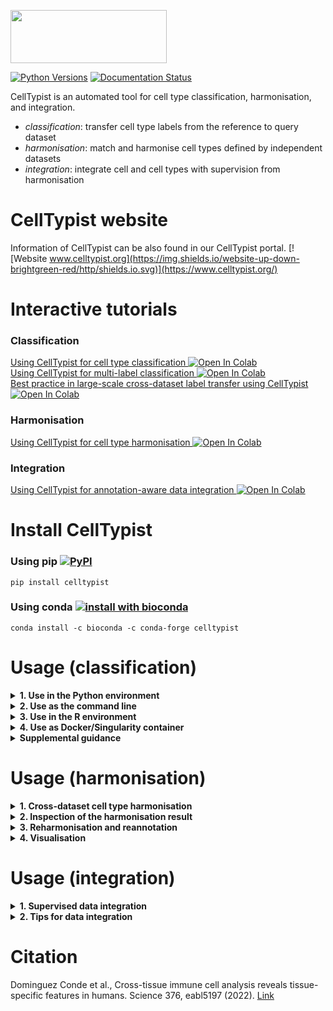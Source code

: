 <p align="left"><img src="https://github.com/Teichlab/celltypist/blob/main/docs/source/_static/img/logo_celltypist.png" width="250" height="85"></p>

[![Python Versions](https://img.shields.io/badge/python-3.6+-brightgreen.svg)](https://pypi.org/project/celltypist) [![Documentation Status](https://readthedocs.org/projects/celltypist/badge/?version=latest)](https://celltypist.readthedocs.io/en/latest/?badge=latest)

CellTypist is an automated tool for cell type classification, harmonisation, and integration.
- _classification_: transfer cell type labels from the reference to query dataset
- _harmonisation_: match and harmonise cell types defined by independent datasets
- _integration_: integrate cell and cell types with supervision from harmonisation

# CellTypist website
Information of CellTypist can be also found in our CellTypist portal. [![Website www.celltypist.org](https://img.shields.io/website-up-down-brightgreen-red/http/shields.io.svg)](https://www.celltypist.org/)

# Interactive tutorials
### Classification
[Using CellTypist for cell type classification ![Open In Colab](https://colab.research.google.com/assets/colab-badge.svg)](https://colab.research.google.com/github/Teichlab/celltypist/blob/main/docs/notebook/celltypist_tutorial.ipynb)  
[Using CellTypist for multi-label classification ![Open In Colab](https://colab.research.google.com/assets/colab-badge.svg)](https://colab.research.google.com/github/Teichlab/celltypist/blob/main/docs/notebook/celltypist_tutorial_ml.ipynb)  
[Best practice in large-scale cross-dataset label transfer using CellTypist ![Open In Colab](https://colab.research.google.com/assets/colab-badge.svg)](https://colab.research.google.com/github/Teichlab/celltypist/blob/main/docs/notebook/celltypist_tutorial_cv.ipynb)
### Harmonisation
[Using CellTypist for cell type harmonisation ![Open In Colab](https://colab.research.google.com/assets/colab-badge.svg)](https://colab.research.google.com/github/Teichlab/celltypist/blob/main/docs/notebook/celltypist_tutorial_harmonisation.ipynb)
### Integration
[Using CellTypist for annotation-aware data integration ![Open In Colab](https://colab.research.google.com/assets/colab-badge.svg)](https://colab.research.google.com/github/Teichlab/celltypist/blob/main/docs/notebook/celltypist_tutorial_integration.ipynb)

# Install CellTypist
### Using pip [![PyPI](https://img.shields.io/pypi/v/celltypist.svg?color=brightgreen&style=flat)](https://pypi.org/project/celltypist)
```console
pip install celltypist
```

### Using conda [![install with bioconda](https://img.shields.io/conda/vn/bioconda/celltypist.svg?color=brightgreen&style=flat)](https://anaconda.org/bioconda/celltypist)
```console
conda install -c bioconda -c conda-forge celltypist
```

# Usage (classification)

<details>
<summary><strong>1. Use in the Python environment</strong></summary>

+ <details>
  <summary><strong>1.1. Import the module</strong></summary>

  ```python
  import celltypist
  from celltypist import models
  ```
  </details>

+ <details>
  <summary><strong>1.2. Download available models</strong></summary>

  The models serve as the basis for cell type predictions. Information of available models can be also found [here](https://www.celltypist.org/models).
  ```python
  #Show all available models that can be downloaded and used.
  models.models_description()
  #Download a specific model, for example, `Immune_All_Low.pkl`.
  models.download_models(model = 'Immune_All_Low.pkl')
  #Download a list of models, for example, `Immune_All_Low.pkl` and `Immune_All_High.pkl`.
  models.download_models(model = ['Immune_All_Low.pkl', 'Immune_All_High.pkl'])
  #Update the models by re-downloading the latest versions if you think they may be outdated.
  models.download_models(model = ['Immune_All_Low.pkl', 'Immune_All_High.pkl'], force_update = True)
  #Show the local directory storing these models.
  models.models_path
  ```
  A simple way is to download all available models. Since each model is on average 1 megabyte (MB), we encourage the users to download all of them.
  ```python
  #Download all the available models.
  models.download_models()
  #Update all models by re-downloading the latest versions if you think they may be outdated.
  models.download_models(force_update = True)
  ```
  By default, a folder `.celltypist/` will be created in the user's home directory to store model files. A different path/folder can be specified by exporting the environment variable `CELLTYPIST_FOLDER` in your configuration file (e.g. in `~/.bash_profile`).
  ```bash
  #In the shell configuration file.
  export CELLTYPIST_FOLDER='/path/to/model/folder/'
  ```
  </details>

+ <details>
  <summary><strong>1.3. Overview of the models</strong></summary>

  All models are serialised in a binary format by [pickle](https://docs.python.org/3/library/pickle.html).
  ```python
  #Get an overview of the models that are downloaded in `1.2.`.
  #By default (`on_the_fly = False`), all possible models (even those that are not downloaded) are shown.
  models.models_description(on_the_fly = True)
  ```
  </details>

+ <details>
  <summary><strong>1.4. Inspect the model of interest</strong></summary>

  To take a look at a given model, load the model as an instance of the `Model` class as defined in CellTypist.
  ```python
  #Select the model from the above list. If the `model` argument is not provided, will default to `Immune_All_Low.pkl`.
  model = models.Model.load(model = 'Immune_All_Low.pkl')
  #The model summary information.
  model
  #Examine cell types contained in the model.
  model.cell_types
  #Examine genes/features contained in the model.
  model.features
  ```
  </details>

+ <details>
  <summary><strong>1.5. Celltyping based on the input of count table</strong></summary>

  CellTypist accepts the input data as a count table (cell-by-gene or gene-by-cell) in the format of `.txt`, `.csv`, `.tsv`, `.tab`, `.mtx` or `.mtx.gz`. A raw count matrix (reads or UMIs) is required. Non-expressed genes (if you are sure of their expression absence in your data) are suggested to be included in the input table as well, as they point to the negative transcriptomic signatures when compared with the model used.
  ```python
  #Get a demo test data. This is a UMI count csv file with cells as rows and gene symbols as columns.
  input_file = celltypist.samples.get_sample_csv()
  ```
  Assign the cell type labels from the model to the input test cells using the [celltypist.annotate](https://celltypist.readthedocs.io/en/latest/celltypist.annotate.html) function.
  ```python
  #Predict the identity of each input cell.
  predictions = celltypist.annotate(input_file, model = 'Immune_All_Low.pkl')
  #Alternatively, the model argument can be a previously loaded `Model` as in 1.4.
  predictions = celltypist.annotate(input_file, model = model)
  ```
  If your input file is in a gene-by-cell format (genes as rows and cells as columns), pass in the `transpose_input = True` argument. In addition, if the input is provided in the `.mtx` format, you will also need to specify the `gene_file` and `cell_file` arguments as the files containing names of genes and cells, respectively.
  ```python
  #In case your input file is a gene-by-cell table.
  predictions = celltypist.annotate(input_file, model = 'Immune_All_Low.pkl', transpose_input = True)
  #In case your input file is a gene-by-cell mtx file.
  predictions = celltypist.annotate(input_file, model = 'Immune_All_Low.pkl', transpose_input = True, gene_file = '/path/to/gene/file.txt', cell_file = '/path/to/cell/file.txt')
  ```
  Again, if the `model` argument is not specified, CellTypist will by default use the `Immune_All_Low.pkl` model.  
  
  The `annotate` function will return an instance of the `AnnotationResult` class as defined in CellTypist.
  ```python
  #Summary information for the prediction result.
  predictions
  #Examine the predicted cell type labels.
  predictions.predicted_labels
  #Examine the matrix representing the decision score of each cell belonging to a given cell type.
  predictions.decision_matrix
  #Examine the matrix representing the probability each cell belongs to a given cell type (transformed from decision matrix by the sigmoid function).
  predictions.probability_matrix
  ```
  By default, with the `annotate` function, each query cell is predicted into the cell type with the largest score/probability among all possible cell types (`mode = 'best match'`). This mode is straightforward and can be used to differentiate between highly homogeneous cell types.  
  
  However, in some scenarios where a query cell cannot be assigned to any cell type in the reference model (i.e., a novel cell type) or can be assigned to multiple cell types (i.e., multi-label classification), a mode of probability match can be turned on (`mode = 'prob match'`) with a probability cutoff (default to 0.5, `p_thres = 0.5`) to decide the cell types (none, 1, or multiple) assigned for a given cell.
  ```python
  #Query cell will get the label of 'Unassigned' if it fails to pass the probability cutoff in each cell type.
  #Query cell will get multiple label outputs (concatenated by '|') if more than one cell type passes the probability cutoff.
  predictions = celltypist.annotate(input_file, model = 'Immune_All_Low.pkl', mode = 'prob match', p_thres = 0.5)
  ```
  The three tables in the `AnnotationResult` (`.predicted_labels`, `.decision_matrix` and `.probability_matrix`) can be written out to local files (tables) by the function [to_table](https://celltypist.readthedocs.io/en/latest/celltypist.classifier.AnnotationResult.html#celltypist.classifier.AnnotationResult.to_table), specifying the target `folder` for storage and the `prefix` common to each table.
  ```python
  #Export the three results to csv tables.
  predictions.to_table(folder = '/path/to/a/folder', prefix = '')
  #Alternatively, export the three results to a single Excel table (.xlsx).
  predictions.to_table(folder = '/path/to/a/folder', prefix = '', xlsx = True)
  ```
  The resulting `AnnotationResult` can be also transformed to an [AnnData](https://anndata.readthedocs.io/en/latest/) which stores the expression matrix in the log1p normalised format (to 10,000 counts per cell) by the function [to_adata](https://celltypist.readthedocs.io/en/latest/celltypist.classifier.AnnotationResult.html#celltypist.classifier.AnnotationResult.to_adata). The predicted cell type labels can be inserted to this `AnnData` as well by specifying `insert_labels = True` (which is the default behavior of `to_adata`).  
  
  Confidence scores of query cells can be inserted by specifying `insert_conf = True` (which is also the default behavior of `to_adata`). The scores correspond to the probabilities of cell predictions based on either `predictions.predicted_labels.predicted_labels` or `predictions.predicted_labels.majority_voting` (see `1.7.`), which can be specified by `insert_conf_by` (default to the former, `predicted_labels`).
  ```python
  #Get an `AnnData` with predicted labels and confidence scores embedded into the observation metadata columns.
  adata = predictions.to_adata(insert_labels = True, insert_conf = True)
  #Inspect these columns (`predicted_labels` and `conf_score`).
  adata.obs
  ```
  In addition, you can insert the decision matrix into the `AnnData` by passing in `insert_decision = True`, which represents the decision scores of each cell type distributed across the input cells. Alternatively, setting `insert_prob = True` will insert the probability matrix into the `AnnData`. The latter is the recommended way as probabilities are more interpretable (though sometimes not all query datasets converge to a meaningful range of probability values).  
    
  After the insertion, multiple columns will show up in the cell metadata of `AnnData`, with each column's name as a cell type name. Of note, all these columns (including the `predicted_labels` and `conf_score`) can be prefixed with a specific string by setting `prefix` in `to_adata`.
  ```python
  #Get an `AnnData` with predicted labels, confidence scores, and decision matrix.
  adata = predictions.to_adata(insert_labels = True, insert_conf = True, insert_decision = True)
  #Get an `AnnData` with predicted labels, confidence scores, and probability matrix (recommended).
  adata = predictions.to_adata(insert_labels = True, insert_conf = True, insert_prob = True)
  ```
  You can now manipulate this object with any functions or modules applicable to `AnnData`. Actually, CellTypist provides a quick function [to_plots](https://celltypist.readthedocs.io/en/latest/celltypist.classifier.AnnotationResult.html#celltypist.classifier.AnnotationResult.to_plots) to visualise your `AnnotationResult` and store the figures without the need of explicitly transforming it into an `AnnData`.
  ```python
  #Visualise the predicted cell types overlaid onto the UMAP.
  predictions.to_plots(folder = '/path/to/a/folder', prefix = '')
  ```
  A different prefix for the output figures can be specified with the `prefix` tag, and UMAP coordinates will be generated for the input dataset using a canonical [Scanpy](https://scanpy.readthedocs.io/en/stable/) pipeline. The labels in the figure may be crowded if too many cell types are predicted (can be alleviated by a majority voting process, see `1.7.`).  
    
  If you also would like to inspect the decision score and probability distributions for each cell type involved in the model, pass in the `plot_probability = True` argument. This may take a bit longer time as one figure will be generated for each of the cell types from the model.
  ```python
  #Visualise the decision scores and probabilities of each cell type overlaid onto the UMAP as well.
  predictions.to_plots(folder = '/path/to/a/folder', prefix = '', plot_probability = True)
  ```
  Multiple figures will be generated, including the predicted cell type labels overlaid onto the UMAP space, plus the decision score and probability distributions of each cell type on the UMAP.
  </details>

+ <details>
  <summary><strong>1.6. Celltyping based on AnnData</strong></summary>

  CellTypist also accepts the input data as an [AnnData](https://anndata.readthedocs.io/en/latest/) generated from for example [Scanpy](https://scanpy.readthedocs.io/en/stable/).  
    
  Since the expression of each gene will be centred and scaled by matching with the mean and standard deviation of that gene in the provided model, CellTypist requires a logarithmised and normalised expression matrix stored in the `AnnData` (log1p normalised expression to 10,000 counts per cell). CellTypist will try the `.X` attribute first, and if it does not suffice, try the `.raw.X` attribute. If none of them fit into the desired data type or the expression matrix is not properly normalised, an error will be raised.  
    
  Within the `AnnData`, please provide all genes to ensure maximal overlap with genes in the model. If you normalise and logarithmise the gene expression matrix using all genes while later only keep a subset of genes in the `AnnData`, the prediction result may not be optimal.
  ```python
  #Provide the input as an `AnnData`.
  predictions = celltypist.annotate('/path/to/input.h5ad', model = 'Immune_All_Low.pkl')
  #Alternatively, the input can be specified as an `AnnData` already loaded in memory.
  predictions = celltypist.annotate(a_loaded_adata, model = 'Immune_All_Low.pkl')
  ```
  All the parameters and downstream operations are the same as in `1.5.`, except that 1) the transformed `AnnData` from `to_adata` stores all the expression matrix and other information as is in the original object. 2) when generating the visualisation figures, existing UMAP coordinates will be used. If no UMAP coordinates are found, CellTypist will fall back on the neighborhood graph to yield new 2D UMAP projections. If none is available, a canonical Scanpy pipeline will be performed to generate the UMAP coordinates as in `1.5.`.  
    
  Of note, when the input is an `AnnData`, compared to the visualisations in `1.5.`, a more useful way for visualising the prediction result is to use the function `celltypist.dotplot`, which quantitatively compares the CellTypist prediction result with the cell types (or clusters) pre-defined and stashed in the `AnnData` by the user. Specifically, a dot plot will be generated, demonstrating the match between CellTypist predictions and manual annotations (or clusters). For each cell type or cluster (each column within the dot plot), this plot shows how it can be 'decomposed' into different cell types predicted by CellTypist.
  ```python
  #Examine the correspondence between CellTypist predictions (`use_as_prediction`) and manual annotations (`use_as_reference`).
  #Here, `predicted_labels` from `predictions.predicted_labels` is used as the prediction result from CellTypist.
  #`use_as_prediction` can be also set as `majority_voting` (see `1.7.`).
  celltypist.dotplot(predictions, use_as_reference = 'column_key_of_manual_annotation', use_as_prediction = 'predicted_labels')
  ```
  Check [celltypist.dotplot](https://celltypist.readthedocs.io/en/latest/celltypist.dotplot.html) for other parameters controlling visualisation details of this plot.
  </details>

+ <details>
  <summary><strong>1.7. Use a majority voting classifier combined with celltyping</strong></summary>

  By default, CellTypist will only do the prediction jobs to infer the identities of input cells, which renders the prediction of each cell independent. To combine the cell type predictions with the cell-cell transcriptomic relationships, CellTypist offers a majority voting approach based on the idea that similar cell subtypes are more likely to form a (sub)cluster regardless of their individual prediction outcomes.
  To turn on the majority voting classifier in addition to the CellTypist predictions, pass in `majority_voting = True` to the `annotate` function.
  ```python
  #Turn on the majority voting classifier as well.
  predictions = celltypist.annotate(input_file, model = 'Immune_All_Low.pkl', majority_voting = True)
  ```
  During the majority voting, to define cell-cell relations, CellTypist will use a heuristic over-clustering approach according to the size of the input data with the aid of a Leiden clustering pipeline. Users can also provide their own over-clustering result to the `over_clustering` argument. This argument can be specified in several ways:
   1) an input plain file with the over-clustering result of one cell per line.
   2) a string key specifying an existing cell metadata column in the `AnnData` (pre-created by the user).
   3) a list-like object (such as a numpy 1D array) indicating the over-clustering result of all cells.
   4) if none of the above is provided, will use a heuristic over-clustering approach, noted above.
  ```python
  #Add your own over-clustering result.
  predictions = celltypist.annotate(input_file, model = 'Immune_All_Low.pkl', majority_voting = True, over_clustering = '/path/to/over_clustering/file')
  ```
  There is also a `min_prop` parameter (defaults to 0) which controls the minimum proportion of cells from the dominant cell type required to name a given subcluster by this cell type. Subcluster that fails to pass this proportion threshold will be assigned `Heterogeneous`.  
    
  Similarly, an instance of the `AnnotationResult` class will be returned.
  ```python
  #Examine the predicted cell type labels.
  predictions.predicted_labels
  #Examine specifically the majority-voting results.
  predictions.predicted_labels.majority_voting
  #Examine the matrix representing the decision score of each cell belonging to a given cell type.
  predictions.decision_matrix
  #Examine the matrix representing the probability each cell belongs to a given cell type (transformed from decision matrix by the sigmoid function).
  predictions.probability_matrix
  ```
  Compared to the results without majority-voting functionality as in `1.5.` and `1.6.`, the `.predicted_labels` attribute now has two extra columns (`over_clustering` and `majority_voting`) in addition to the column `predicted_labels`.  
    
  Other parameters and downstream operations are the same as in `1.5.` and `1.6.`. Note that due to the majority-voting results added, the exported tables (by `to_table`), the transformed `AnnData` (by `to_adata`), and the visualisation figures (by `to_plots`) will all have additional outputs or information indicating the majority-voting outcomes. For example, when using the function `celltypist.dotplot`, you can set `use_as_prediction = 'majority_voting'` to visualise the match between majority-voting results with manual annotations. The other example is that when using `to_adata`, you can specify `insert_conf_by = 'majority_voting'` to have the confidence scores corresponding to the majority-voting result instead of raw predictions (`insert_conf_by = 'predicted_labels'` which is the default).
  ```python
  #Examine the correspondence between CellTypist predictions (`use_as_prediction`) and manual annotations (`use_as_reference`).
  celltypist.dotplot(predictions, use_as_reference = 'column_key_of_manual_annotation', use_as_prediction = 'majority_voting')
  ```
  </details>
</details>

<details>
<summary><strong>2. Use as the command line</strong></summary>

+ <details>
  <summary><strong>2.1. Check the command line options</strong></summary>

  ```bash
  celltypist --help
  ```
  </details>

+ <details>
  <summary><strong>2.2. Download all available models</strong></summary>

  ```bash
  celltypist --update-models
  ```
  This will download the latest models from the remote server.
  </details>

+ <details>
  <summary><strong>2.3. Overview of the models</strong></summary>

  ```bash
  celltypist --show-models
  ```
  </details>

+ <details>
  <summary><strong>2.4. Celltyping based on the input of count table</strong></summary>

  See `1.5.` for the format of the desired count matrix.
  ```bash
  celltypist --indata /path/to/input/file --model Immune_All_Low.pkl --outdir /path/to/outdir
  ```
  You can add a different model to be used in the `--model` option. If the `--model` is not provided, CellTypist will by default use the `Immune_All_Low.pkl` model. The output directory will be set to the current working directory if `--outdir` is not specified.  
    
  If your input file is in a gene-by-cell format (genes as rows and cells as columns), add the `--transpose-input` option.
  ```bash
  celltypist --indata /path/to/input/file --model Immune_All_Low.pkl --outdir /path/to/outdir --transpose-input
  ```
  If the input is provided in the `.mtx` format, you will also need to specify the `--gene-file` and `--cell-file` options as the files containing names of genes and cells, respectively.  
    
  The default mode (`--mode best_match`) for prediction is to choose the cell type with the largest score/probability as the final prediction; setting `--mode prob_match` combined with a probability threshold (default to 0.5, `--p-thres 0.5`) will enable a multi-label classification, which assigns 0 (i.e., unassigned), 1, or >=2 cell type labels to each query cell.  
    
  Other options that control the output files of CellTypist include `--prefix` which adds a custom prefix and `--xlsx` which merges the output files into one xlsx table. Check `celltypist --help` for more details.
  </details>

+ <details>
  <summary><strong>2.5. Celltyping based on AnnData</strong></summary>

  See `1.6.` for the requirement of the expression matrix in the AnnData object (`.h5ad`).
  ```bash
  celltypist --indata /path/to/input/adata --model Immune_All_Low.pkl --outdir /path/to/outdir
  ```
  Other command line options are the same as in `2.4.`.
  </details>

+ <details>
  <summary><strong>2.6. Use a majority voting classifier combined with celltyping</strong></summary>

  See `1.7.` for how the majority voting classifier works.
  ```bash
  celltypist --indata /path/to/input/file --model Immune_All_Low.pkl --outdir /path/to/outdir --majority-voting
  ```
  During the majority voting, to define cell-cell relations, CellTypist will use a heuristic over-clustering approach according to the size of the input data with the aid of a Leiden clustering pipeline. Users can also provide their own over-clustering result to the `--over-clustering` option. This option can be specified in several ways:
     1) an input plain file with the over-clustering result of one cell per line.
     2) a string key specifying an existing cell metadata column in the `AnnData` (pre-created by the user).
     3) if none of the above is provided, will use a heuristic over-clustering approach, noted above.
  ```bash
  celltypist --indata /path/to/input/file --model Immune_All_Low.pkl --outdir /path/to/outdir --majority-voting --over-clustering /path/to/over_clustering/file
  ```
  There is also a `--min-prop` option (defaults to 0) which controls the minimum proportion of cells from the dominant cell type required to name a given subcluster by this cell type. Subcluster that fails to pass this proportion threshold will be assigned `Heterogeneous`.  
    
  Other command line options are the same as in `2.4.`.
  </details>

+ <details>
  <summary><strong>2.7. Generate visualisation figures for the results</strong></summary>

  In addition to the tables output by CellTypist, you have the option to generate multiple figures to get an overview of your prediction results. See `1.5.`, `1.6.` and `1.7.` for what these figures represent.
  ```bash
  #Plot the results after the celltyping process.
  celltypist --indata /path/to/input/file --model Immune_All_Low.pkl --outdir /path/to/outdir --plot-results
  #Plot the results after the celltyping and majority-voting processes.
  celltypist --indata /path/to/input/file --model Immune_All_Low.pkl --outdir /path/to/outdir --majority-voting --plot-results
  ```
  </details>
</details>

<details>
<summary><strong>3. Use in the R environment</strong></summary>

Currently, there is no plan for R compatibility. Try to convert R objects into AnnData for use in CellTypist.
</details>

<details>
<summary><strong>4. Use as Docker/Singularity container</strong></summary>

  ### Docker

  A docker image is available from the Quay.io Container Registry as [`quay.io/teichlab/celltypist:latest`](https://quay.io/repository/teichlab/celltypist?tab=tags).
  
  **Simple usage:**
  ```bash
  docker run --rm -it \
    -v /path/to/data:/data \
    quay.io/teichlab/celltypist:latest \
    celltypist --indata /data/file --model Immune_All_Low.pkl --outdir /data/output
  ```
  **Usage with custom models:**
  ```bash
  docker run --rm -it \
    -v /path/to/data:/data \
    -v /path/to/models:/opt/celltypist/data/models \
    quay.io/teichlab/celltypist:latest \
    celltypist --indata /data/file --model My_Custom_Model.pkl --outdir /data/output
  ```
  
  ### Singularity
  
  Use the `singularity pull` command to download the container from the given container registry:
  ```bash
  singularity pull celltypist-latest.sif docker://quay.io/teichlab/celltypist:latest
  ```
  Then run the downloaded image as a container.
  
  **Simple usage:**
  ```bash
  singularity run \
    -B /path/to/data:/data \
    celltypist-latest.sif \
    celltypist --indata /data/file --model Immune_All_Low.pkl --outdir /data/output
  ```
  **Usage with custom models:**
  ```bash
  singularity run \
    -B /path/to/data:/data \
    -B /path/to/models:/opt/celltypist/data/models \
    celltypist-latest.sif \
    celltypist --indata /data/file --model My_Custom_Model.pkl --outdir /data/output
  ```
  
</details>

<details>
<summary><strong>Supplemental guidance</strong></summary>

+ <details>
  <summary><strong>Generate a custom model</strong></summary>
  
  As well as the models provided by CellTypist (see `1.2.`), you can generate your own model from which the cell type labels can be transferred to another scRNA-seq dataset. This will be most useful when a large and comprehensive reference atlas is trained for future use, or when the similarity between two scRNA-seq datasets is under examination.  
    
  ### Inputs for data training
  The inputs for CellTypist training comprise the gene expression data, the cell annotation details (i.e., cell type labels), and in some scenarios the genes used. To facilitate the training process, the `train` function (see below) has been designed to accommodate different kinds of input formats:
     1) The gene expression data can be provided as a path to the expression table (such as `.csv` and `.mtx`), or a path to the `AnnData` (`.h5ad`), with the former containing raw counts (in order to reduce the file size) while the latter containing log1p normalised expression (to 10,000 counts per cell) stored in `.X` or `.raw.X`. In addition to specifying the paths, you can provide any array-like objects (e.g., `csr_matrix`) or `AnnData` which are already loaded in memory (both should be in the log1p format). A cell-by-gene format (cells as rows and genes as columns) is required.
     2) The cell type labels can be supplied as a path to the file containing cell type label per line corresponding to the cells in gene expression data. Any list-like objects (such as a `tuple` or `series`) are also acceptable. If the gene expression data is input as an `AnnData`, you can also provide a column name from its cell metadata (`.obs`) which represents information of cell type labels.
     3) The genes will be automatically extracted if the gene expression data is provided as a table file, an `AnnData` or a `DataFrame`. Otherwise, you need to specify a path to the file containing one gene per line corresponding to the genes in the gene expression data. Any list-like objects (such as a `tuple` or `series`) are also acceptable.
  
  ### One-pass data training
  Derive a new model by training the data using the [celltypist.train](https://celltypist.readthedocs.io/en/latest/celltypist.train.html) function:
  ```python
  #Training a CellTypist model.
  new_model = celltypist.train(expression_input, labels = label_input, genes = gene_input)
  ```
  If the input is a table file, an `AnnData` or a `DataFrame`, genes will be automatically extracted and the `genes` tag can thus be omitted from the above code. If your input is in a gene-by-cell format (genes as rows and cells as columns), remember to pass in the `transpose_input = True` argument.  
    
  Before the training is conducted, the gene expression format will be checked to make sure the input data is supplied as required. For example, the expression matrix should be in log1p normalised expression (to 10,000 counts per cell) if the input is an `AnnData`. This means when you subset the input with given genes (e.g., by highly variable genes), an error may be raised as CellTypist cannot judge the input as properly normalised with only a subset of genes. In such a case, pass in `check_expression = False` to skip the expression format check.
  ```python
  #Training a CellTypist model with only subset of genes (e.g., highly variable genes).
  #Restricting the input to a subset of genes can accelerate the training process.
  #Use `AnnData` here as an example.
  new_model = celltypist.train(some_adata[:, some_adata.var.highly_variable], labels = label_input, check_expression = False)
  ```
  By default, data is trained using a traditional logistic regression classifier. This classifier is well suited to datasets of small or intermediate sizes (as an empirical estimate, <= 100k cells), and usually leads to an unbiased probability range with less parameter tuning. Among the training parameters, three important ones are `solver` which (if not specified by the user) is selected based on the size of the input data by CellTypist, `C` which sets the inverse of L2 regularisation strength, and `max_iter` which controls the maximum number of iterations before reaching the minimum of the cost function. Other (hyper)parameters from [LogisticRegression](https://scikit-learn.org/stable/modules/generated/sklearn.linear_model.LogisticRegression.html) are also applicable in the `train` function.  
    
  When the dimensions of the input data are large, training may take longer time even with CPU parallelisation (achieved by the `n_jobs` argument). To reduce the training time as well as to add some randomness to the classifier's solution, a stochastic gradient descent (SGD) logistic regression classifier can be enabled by `use_SGD = True`.
  ```python
  #Training a CellTypist model with SGD learning.
  new_model = celltypist.train(expression_input, labels = label_input, genes = gene_input, use_SGD = True)
  ```
  A logistic regression classifier with SGD learning reduces the training burden dramatically and has a comparable performance versus a traditional logistic regression classifier. A minor caveat is that more careful model parameter tuning may be needed if you want to utilise the probability values from the model for scoring cell types in the prediction step (the selection of the most likely cell type for each query cell is not influenced however). Among the training parameters, two important ones are `alpha` which sets the L2 regularisation strength and `max_iter` which controls the maximum number of iterations. Other (hyper)parameters from [SGDClassifier](https://scikit-learn.org/stable/modules/generated/sklearn.linear_model.SGDClassifier.html) are also applicable in the `train` function.  
    
  When the training data contains a huge number of cells (for example >500k cells) or more randomness in selecting cells for training is needed, you may consider using the mini-batch version of the SGD logistic regression classifier by specifying `use_SGD = True` and `mini_batch = True`. As a result, in each epoch (default to 10 epochs, `epochs = 10`), cells are binned into equal-sized (the size is default to 1000, `batch_size = 1000`) random batches, and are trained in a batch-by-batch manner (default to 100 batches, `batch_number = 100`).
  ```python
  #Get a CellTypist model with SGD mini-batch training.
  new_model = celltypist.train(expression_input, labels = label_input, genes = gene_input, use_SGD = True, mini_batch = True)
  ```
  By selecting part of cells for training (default to 1,000,000 cells with possible duplications, `epochs` x `batch_size` x `batch_number`), training time can be again reduced and the performance of the derived model is shown to persist as compared to the above two methods. Since some rare cell types may be undersampled during this procedure, you can pass in the `balance_cell_type = True` argument to sample rare cell types with a higher probability, ensuring close-to-even cell type distributions in mini-batches (subject to the maximum number of cells that can be provided by a given cell type).
    
  There are also some free texts that can be inserted (e.g., `date`) to describe the model. Check out the [celltypist.train](https://celltypist.readthedocs.io/en/latest/celltypist.train.html) for more information.  
    
  The resulting model is an instance of the `Model` class as in `1.4.`, and can be manipulated as with other CellTypist models.  
    
  Save this model locally:
  ```python
  #Write out the model.
  new_model.write('/path/to/local/folder/some_model_name.pkl')
  ```
  A suggested location for stashing the model is the `models.models_path` (see `1.2.`). Through this, all models (including the models provided by CellTypist) will be in the same folder, and can be accessed in the same manner as in `1.4.`.
  ```python
  #Write out the model in the `models.models_path` folder.
  new_model.write(f'{models.models_path}/some_model_name.pkl')
  ```
  To leverage this model, first load it by `models.Model.load`.
  ```python
  new_model = models.Model.load('/path/to/local/folder/some_model_name.pkl')
  ```
  This model can be used as with the built-in CellTypist models, for example, it can be specified as the `model` argument in `annotate`.
  ```python
  #Predict the identity of each input cell with the new model.
  predictions = celltypist.annotate(input_file, model = new_model)
  #Alternatively, just specify the model path (recommended as this ensures the model is intact every time it is loaded).
  predictions = celltypist.annotate(input_file, model = '/path/to/local/folder/some_model_name.pkl')
  #If the model is stored in `models.models_path`, only the model name is needed.
  predictions = celltypist.annotate(input_file, model = 'some_model_name.pkl')
  ```
  Downstream operations are the same as in `1.4.`, `1.5.`, `1.6.`, and `1.7.`.
  
  ### Two-pass data training incorporating feature selection
  Some scRNA-seq datasets may involve the noise mostly from genes not helpful or even detrimental to the characterisation of cell types. To mitigate this, `celltypist.train` has the option (`feature_selection = True`) to do a fast feature selection based on the feature importance (here, the absolute regression coefficients) using SGD learning. In short, top important genes (default: `top_genes = 300`) are selected from each cell type, and are further combined across cell types as the final feature set. The classifier is then re-run using the corresponding subset of the input data.
  ```python
  #Two-pass data training with traditional logistic regression after SGD-based feature selection.
  new_model = celltypist.train(expression_input, labels = label_input, genes = gene_input, feature_selection = True)
  #Two-pass data training with SGD learning after feature selection.
  new_model = celltypist.train(expression_input, labels = label_input, genes = gene_input, use_SGD = True, feature_selection = True)
  #Two-pass data training with SGD mini-batch training after feature selection.
  new_model = celltypist.train(expression_input, labels = label_input, genes = gene_input, use_SGD = True, mini_batch = True, feature_selection = True)
  ```
  If you prefer other feature selection approaches and obtain a set of genes which are designated as important features, you can subset your input data and train the CellTypist model accordingly. As noted in the previous section, remember to pass in the `check_expression = False` argument.
  ```python
  new_model = celltypist.train(expression_input_subset, labels = label_input, genes = gene_input, check_expression = False)
  ```
  The downstream workflow is the same as that from one-pass data training.

  ### General parameters relating to runtime and RAM usage
  `max_iter`: when `celltypist.train` does not converge for a long time, setting `max_iter` to a lower number can reduce runtime at a possible cost of a suboptimal model.  
    
  `with_mean`: when the training data is a sparse matrix, setting `with_mean = False` will preserve sparsity by skipping the step of subtraction by the mean during scaling, and thus lower the RAM usage at the cost of a suboptimal model.  
    
  `n_jobs`: Number of CPUs used. This argument is not applicable to mini-batch training.
  </details>

+ <details>
  <summary><strong>Cross-species model conversion</strong></summary>

  It is always recommended to predict a query dataset using the reference model from the same species. In cases where a cross-species label projection is needed, you can convert the model of interest to its "orthologous" form of another species. This is achieved by aligning orthologous genes between species.  
    
  Load a human immune model.
  ```python
  model = models.Model.load('Immune_All_Low.pkl')
  ```
  This model can be converted to a mouse equivalent through the [convert](https://celltypist.readthedocs.io/en/latest/celltypist.models.Model.html#celltypist.models.Model.convert) method. By default, a human-mouse conversion (or the opposite) will be conducted by automatically detecting the species of the model (e.g., human) and transforming it to the other species (e.g., mouse).
  ```python
  #Note `model` is modified in-place.
  model.convert()
  ```
  By default (`unique_only = True`), only 1:1 orthologs between the two species are kept and all other genes are discarded in the model. You can also keep those genes (including both 1:N and N:1 orthologs) by specifying `unique_only = False`. By doing so, you need to specify how these 1:N orthologs will be handled: for each gene, averaging the classifier weights (`collapse = 'average'`, which is the default when `unique_only = False`) or randomly choosing one gene's weight as the representative (`collapse = 'random'`) from all its orthologs.
  ```python
  #For illustration purpose. Convert the model by utilising 1:N orthologs and their average weights.
  #model.convert(unique_only = False, collapse = 'average')
  ```
  As mentioned above, the default mode is a human-to-mouse (or mouse-to-human) conversion using the built-in gene mapping [file](https://github.com/Teichlab/celltypist/blob/main/celltypist/data/samples/Ensembl105_Human2Mouse_Genes.csv) (Ensembl105 version). For conversion to other species, you can provide a different file (`map_file`), with one column being the species of the model and the other column being the species you want to convert to. Check out `models.Model.convert` for more information.  
    
  Lastly, write out the converted model locally.
  ```python
  model.write('/path/to/local/folder/some_model_name.pkl')
  ```
  This model can be used as with other CellTypist models.
  </details>
</details>

# Usage (harmonisation)

<details>
<summary><strong>1. Cross-dataset cell type harmonisation</strong></summary>

+ <details>
  <summary><strong>1.1. Cell type harmonisation</strong></summary>

  The input [AnnData](https://anndata.readthedocs.io/en/latest/) needs two columns in `.obs` representing dataset origin and cell annotation respectively. The aim is to harmonise cell types across datasets using [celltypist.harmonize](https://celltypist.readthedocs.io/en/latest/celltypist.harmonize.html).  
    
  Internally, transcriptional distances between cells and cell types (denoted here as the cell centroid) will first be calculated. Since cell type is usually defined at the cluster level and no cluster is 100% pure, you can set `filter_cells = True` (default to `False`) to filter out cells whose gene expression profiles do not correlate most with the cell type they belong to. This will speed up the run as only a subset of cells are used, but will render these filtered cells unannotated (see `2.2.`). Distances are calculated at either gene or low-dimensional space. The latter is preferred to denoise the data by providing a latent representation via the argument `use_rep` (default to PCA coordinates).
  ```python
  #`use_rep` can be omitted here as it defaults to 'X_pca'.
  alignment = celltypist.harmonize(adata, dataset = 'dataset_column', cell_type = 'celltype_column', use_rep = 'X_pca')
  ```
  If `X_pca` is not detected in `.obsm` and no other latent representations are provided via `use_rep`, gene expression matrix in `.X` will be used to calculate the distances. In such case, subsetting the AnnData to informative genes (e.g. highly variable genes) is suggested and `.X` should be log-normalised (to a constant total count per cell).
  </details>

+ <details>
  <summary><strong>1.2. Cell type harmonisation with PCT</strong></summary>

  Inferring cell type relationships based on directly calculated distances will suffice in most cases due to a normalisation procedure applied to the derived distances. If a very strong batch effect exists across datasets, you can turn on `use_pct = True` (default to `False`) to predict instead of calculate these distances. Through this parameter, a predictive clustering tree (PCT) is built for each dataset, and distances between cells in query datasets and cell types in the reference dataset are predicted, often resulting in unbiased distance measures.
  ```python
  #Use PCT to predict transcriptional cell-cell distances across datasets.
  alignment = celltypist.harmonize(adata, dataset = 'dataset_column', cell_type = 'celltype_column', use_rep = 'X_pca', use_pct = True)
  ```
  Due to the nonparametric nature of PCT, the format of the expression `.X` in the AnnData is flexible (normalised, log-normalised, z-scaled, etc.), but subsetting the AnnData to highly variable genes is always suggested. To avoid overfitting, each PCT is pruned at nodes where no further splits are needed based on F-test, which is turned on by default (`F_test_prune = True`). You can increase the p-value cutoff (default to 0.05, `p_thres = 0.05`) to prune fewer nodes for improved accuracy at the cost of reduced generalisability.
  </details>

+ <details>
  <summary><strong>1.3. Specify the dataset order</strong></summary>

  In CellTypist, datasets are iteratively incorporated and harmonised. The order of datasets can be specified by providing a list of dataset names to the argument `dataset_order`. Otherwise, the order will be determined by CellTypist through iteratively adding a dataset that is most similar (i.e., more shared cell types) to the datasets already incorporated. This behaviour can be disabled by setting `reorder_dataset = False` (default to `True`) and an alphabetical order of datasets will be used.
  ```python
  #Specify the order of datasets to be harmonised.
  alignment = celltypist.harmonize(adata, dataset = 'dataset_column', cell_type = 'celltype_column', use_rep = 'X_pca', dataset_order = a_list_of_datasets)
  ```
  </details>

+ <details>
  <summary><strong>1.4. Categories of harmonised cell types</strong></summary>

  Four kinds of harmonisations are anchored with [celltypist.harmonize](https://celltypist.readthedocs.io/en/latest/celltypist.harmonize.html):
     1) Novel cell types as determined by `maximum_novel_percent` (default to `0.05`). In each harmonisation iteration, a cell type (or meta-cell-type) whose maximal alignment fraction is < `maximum_novel_percent` with any cell types in any other datasets is designated as a novel cell type (`NONE`).
     2) One-to-one aligned cell types as determined by `minimum_unique_percents` and `minimum_divide_percents`. If the alignments (in both directions) between two cell types from two respective datasets are greater than `minimum_unique_percents`, plus that these alignments are not one-to-many (see the third point below), this will be an 1:1 (`=`) match. Dynamic thresholds of `minimum_unique_percents` (default to 0.4, 0.5, 0.6, 0.7, 0.8) and `minimum_divide_percents` (default to 0.1, 0.15, 0.2) are exhaustively tested until the least number of alignments is found between datasets.
     3) One-to-many (or many-to-one) aligned cell types as determined by `minimum_unique_percents` and `minimum_divide_percents`. If one cell type has more than two cell types aligned in the other dataset with a match proportion greater than `minimum_divide_percents`, and these matched cell types have a back-match proportion greater than `minimum_unique_percents`, this will be an 1:N (`∋`) or N:1 (`∈`) match. Dynamic thresholds of `minimum_unique_percents` (default to 0.4, 0.5, 0.6, 0.7, 0.8) and `minimum_divide_percents` (default to 0.1, 0.15, 0.2) are exhaustively tested until the least number of alignments is found between datasets.
     4) Unharmonised cell types. If after the above categorisation, a cell type remains unharmonised, then this cell type will be an unharmonised cell type (`UNRESOLVED`).  
    
  The resulting `alignment` is an instance of the class `DistanceAlignment` as defined by CellTypist, and can be written out as follows.
  ```python
  #Save the harmonisation output.
  alignment.write('/path/to/local/folder/some_name.pkl')
  ```
  </details>
</details>

<details>
<summary><strong>2. Inspection of the harmonisation result</strong></summary>

+ <details>
  <summary><strong>2.1. Harmonisation table</strong></summary>

  The previously saved harmonisation object can be loaded using `celltypist.DistanceAlignment.load`.
  ```python
  alignment = celltypist.DistanceAlignment.load('/path/to/local/folder/some_name.pkl')
  ```
  In `alignment`, the harmonisation table, which summarizes cell types across datasets into semantically connected ones, is stored as the attribute `.relation` (`alignment.relation`). One illustrative example is:
  <div align="center">

  |D1   |relation|D2   |relation|D3        |
  |:---:|:---:   |:---:|:---:   |:---:     |
  |A    |=       |B    |=       |C         |
  |D    |=       |NONE |=       |UNRESOLVED|
  |E    |∈       |G    |=       |H         |
  |F    |∈       |G    |=       |I         |
  |J    |=       |K    |∋       |L         |
  |J    |=       |K    |∋       |M         |
  </div>

  The table columns are the dataset1 name, relation, dataset2 name, ..., all the way to the name of the last dataset. Accordingly, each row of the table is a list of cell types connected by predefined symbols of `=`, `∈`, and `∋`. In addition to cell type names, there are two extra definitions of `NONE` and `UNRESOLVED` in the table, representing two levels of novelties (see `1.4.`).  
    
  The table should be interpreted from left to right. For example, for the first row `A = B = C`, although it may look like an 1:1 match between A and B plus an 1:1 match between B and C, a correct interpretation should be an 1:1 match between A and B, resulting in a meta cell type of `A = B`. This meta cell type, as a whole, has an 1:1 match with C, further leading to `A = B = C`. Similarly, for the second row `D = NONE = UNRESOLVED`, instead of a novel cell type D in dataset1, this cell type should be read as a dataset1-specific cell type not existing in dataset2 (`D = NONE`), which as a whole is unharmonised when aligning with dataset3 (`D = NONE = UNRESOLVED`).  
    
  Extending this interpretation to the third and fourth rows, they denote two cell types (E and F) in dataset1 collectively constituting the cell type G in dataset2. The resulting subtypes (`E ∈ G` and `F ∈ G`) are 1:1 matched with H and I in dataset3, respectively. For the last two rows, they describe the subdivision of a meta cell type (`J = K`) into L and M in dataset3, being more than a subdivision of K.  
    
  In the table, each row corresponds to a harmonised low-hierarchy cell type, in other words, the most fine-grained level of annotation that can be achieved by automatic alignment. At a high hierarchy, some cell types such as `E ∈ G = H` and `F ∈ G = I` belong to the same group. CellTypist defines a high-hierarchy cell type as fully connected rows in the harmonisation table. As a result, each high-hierarchy cell type is a cell type group independent of each other. This information can be accessed in the attribute `.groups` which is an array/vector with an length of the number of rows in the harmonisation table.
  ```python
  #Access the high-hierarchy cell types (cell type groups).
  alignment.groups
  ```
  </details>

+ <details>
  <summary><strong>2.2. Cell reannotation</strong></summary>

  After cell type harmonisation, each cell can be assigned a cell type label corresponding to a given row of the harmonisation table, denoted as the process of cell reannotation. By default, reannotation is enabled (`reannotate = True`) when using [celltypist.harmonize](https://celltypist.readthedocs.io/en/latest/celltypist.harmonize.html) and information of reannotated cell types is already in place as the attribute `.reannotation`.
  ```python
  #Access the cell reannotation information.
  alignment.reannotation
  ```
  This is a data frame with an example shown below. Unless `filter_cells = True` is set (see `1.1.`), all cells in the AnnData will be present in this data frame.
  <div align="center">

  |     |dataset|cell_type|reannotation         |group |
  |:---:|:---:  |:---:    |:---:                |:---: |
  |cell1|D1     |A        |A = B = C            |Group1|
  |cell2|D1     |D        |D = NONE = UNRESOLVED|Group2|
  |cell3|D2     |G        |E ∈ G = H            |Group3|
  |cell4|D2     |G        |F ∈ G = I            |Group3|
  |cell5|D3     |L        |J = K ∋ L            |Group4|
  |cell6|D3     |M        |J = K ∋ M            |Group4|
  </div>

  The four columns represent information of dataset origin, original author annotation, reannotated low- and high-hierarchy annotation, respectively. For the last column, it contains grouping (high-hierarchy) information, and each group corresponds to a subset of the harmonisation table. You can check this correspondence by coupling the table (`alignment.relation`) with the grouping (`alignment.groups`) (see `2.1.`).  
    
  Of note, due to several reasons including the clustering impurity of homogeneous cell populations, not all cells can be reannotated into low-hierarchy cell types, leading to `UNASSIGNED` cells within the `reannotation` column. The `group` column, however, is always populated with meaningful groups as this column is directly based on the harmonisation table.
  </details>

+ <details>
  <summary><strong>2.3. Distance and membership</strong></summary>

  A distance matrix-like instance, which is from the class `Distance` as defined by CellTypist, is also stashed in `alignment` as the attribute `.base_distance`.
  ```python
  #Access the distance object.
  alignment.base_distance
  ```
  The main content of this object is the distance matrix (`alignment.base_distance.dist_mat`) between all cells (rows) and all cell types (columns). Values in this matrix are either calculated (the default) or inferred (if `use_pct` is `True`) by `celltypist.harmonize`, and after a normalisation procedure, lie between 0 and 1. If there are strong cross-dataset batches, an inferred distance matrix obtained from the PCT algorithm is usually more accurate. Metadata of cells and cell types for this matrix can be found in `alignment.base_distance.cell` and `alignment.base_distance.cell_type`, which record raw information such as the dataset origin and original author annotation.  
    
  </details>
</details>

<details>
<summary><strong>3. Reharmonisation and reannotation</strong></summary>
</details>

<details>
<summary><strong>4. Visualisation</strong></summary>
</details>

# Usage (integration)

<details>
<summary><strong>1. Supervised data integration</strong></summary>
</details>

<details>
<summary><strong>2. Tips for data integration</strong></summary>
</details>

# Citation
Dominguez Conde et al., Cross-tissue immune cell analysis reveals tissue-specific features in humans. Science 376, eabl5197 (2022). [Link](https://doi.org/10.1126/science.abl5197)
